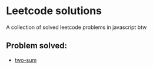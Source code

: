 # Leetcode solutions

A collection of solved leetcode problems in javascript btw

## Problem solved:

- [two-sum](https://leetcode.com/problems/two-sum)
